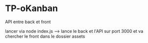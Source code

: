 # TP-oKanban

API entre back et front

lancer via node index.js --> lance le back et l'API sur port 3000 et va chercher le front dans le dossier assets
